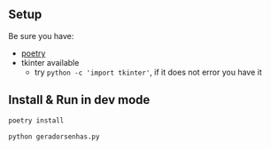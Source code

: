 
## Setup

Be sure you have:
 * [poetry](https://python-poetry.org/)
 * tkinter available
   * try `python -c 'import tkinter'`, if it does not error you have it
   

## Install & Run in dev mode

```bash
poetry install

python geradorsenhas.py
```
